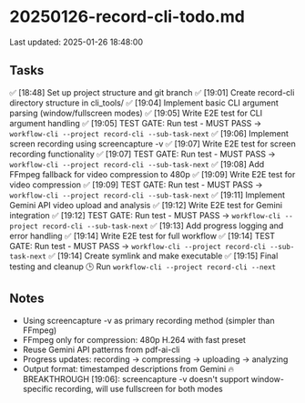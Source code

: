 # 20250126-record-cli-todo.md
Last updated: 2025-01-26 18:48:00

## Tasks
✅ [18:48] Set up project structure and git branch
✅ [19:01] Create record-cli directory structure in cli_tools/
✅ [19:04] Implement basic CLI argument parsing (window/fullscreen modes)
✅ [19:05] Write E2E test for CLI argument handling
✅ [19:05] TEST GATE: Run test - MUST PASS → `workflow-cli --project record-cli --sub-task-next`
✅ [19:06] Implement screen recording using screencapture -v
✅ [19:07] Write E2E test for screen recording functionality
✅ [19:07] TEST GATE: Run test - MUST PASS → `workflow-cli --project record-cli --sub-task-next`
✅ [19:08] Add FFmpeg fallback for video compression to 480p
✅ [19:09] Write E2E test for video compression
✅ [19:09] TEST GATE: Run test - MUST PASS → `workflow-cli --project record-cli --sub-task-next`
✅ [19:11] Implement Gemini API video upload and analysis
✅ [19:12] Write E2E test for Gemini integration
✅ [19:12] TEST GATE: Run test - MUST PASS → `workflow-cli --project record-cli --sub-task-next`
✅ [19:13] Add progress logging and error handling
✅ [19:14] Write E2E test for full workflow
✅ [19:14] TEST GATE: Run test - MUST PASS → `workflow-cli --project record-cli --sub-task-next`
✅ [19:14] Create symlink and make executable
✅ [19:15] Final testing and cleanup
🕒 Run `workflow-cli --project record-cli --next`

## Notes
- Using screencapture -v as primary recording method (simpler than FFmpeg)
- FFmpeg only for compression: 480p H.264 with fast preset
- Reuse Gemini API patterns from pdf-ai-cli
- Progress updates: recording → compressing → uploading → analyzing
- Output format: timestamped descriptions from Gemini
🔥 BREAKTHROUGH [19:06]: screencapture -v doesn't support window-specific recording, will use fullscreen for both modes
